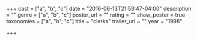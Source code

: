 +++
cast = ["a", "b", "c"]
date = "2016-06-13T21:53:47-04:00"
description = ""
genre = ["a", "b", "c"]
poster_url = ""
rating = ""
show_poster = true
taxonomies = ["a", "b", "c"]
title = "clerks"
trailer_url = ""
year = "1998"

+++

